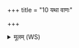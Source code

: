 +++
title = "10 यथा वाणः"

+++
<details><summary>मूलम् (WS)</summary>

यथा वाणः सुसंशितः परापतत्याशुमत् ।  
एवा कासे परापतत् साकं वातस्य ध्राज्या ॥ १० ॥
</details>